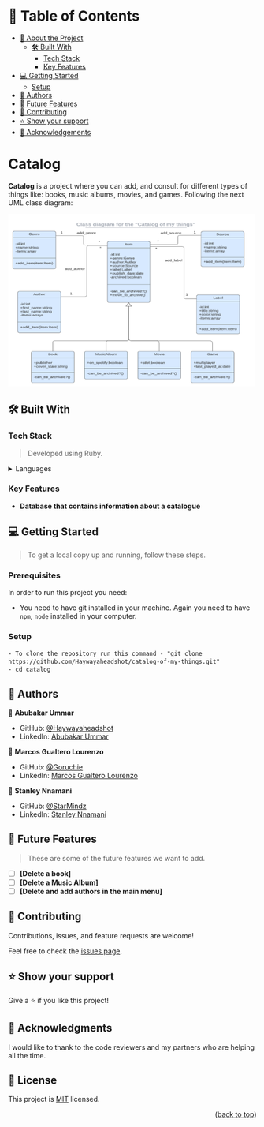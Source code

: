 <a name="readme-top"></a>

# 📗 Table of Contents

- [📖 About the Project](#about-project)
  - [🛠 Built With](#built-with)
    - [Tech Stack](#tech-stack)
    - [Key Features](#key-features)
- [💻 Getting Started](#getting-started)
  - [Setup](#setup)
- [👥 Authors](#authors)
- [🔭 Future Features](#future-features)
- [🤝 Contributing](#contributing)
- [⭐️ Show your support](#support)
- [🙏 Acknowledgements](#acknowledgements)

<!-- PROJECT DESCRIPTION -->

# Catalog <a name="about-project"></a>

**Catalog** is a project where you can add, and consult for different types of things like: books, music albums, movies, and games. Following the next UML class diagram:

<p align="left">
  <img src="./catalog_of_my_things.png" alt="C=UML class diagram for catalog of things" height="350" width="500" />
</p>


## 🛠 Built With <a name="built-with"></a>

### Tech Stack <a name="tech-stack"></a>

> Developed using Ruby.
<details>
  <summary>Languages</summary>
  <ul>
    <li><a href="https://www.ruby-lang.org/en/">Ruby</a></li>
  </ul>
</details>

### Key Features <a name="key-features"></a>
- **Database that contains information about a catalogue**
## 💻 Getting Started <a name="getting-started"></a>
> To get a local copy up and running, follow these steps.

### Prerequisites

In order to run this project you need:

- You need to have git installed in your machine. Again you need to have `npm`, `node` installed in your computer.

### Setup
```
- To clone the repository run this command - "git clone https://github.com/Haywayaheadshot/catalog-of-my-things.git"
- cd catalog
```
## 👥 Authors <a name="authors"></a>

👤 **Abubakar Ummar**

- GitHub: [@Haywayaheadshot](https://github.com/Haywayaheadshot)
- LinkedIn: [Abubakar Ummar](https://www.linkedin.com/in/abubakar-ummar/)


👤 **Marcos Gualtero Lourenzo**

- GitHub: [@Goruchie](https://github.com/Goruchie)
- LinkedIn: [Marcos Gualtero Lourenzo](https://www.linkedin.com/in/marcosgualtero/)

👤 **Stanley Nnamani**

- GitHub: [@StarMindz](https://github.com/StarMindz)
- LinkedIn: [Stanley Nnamani](https://www.linkedin.com/in/stanley-nnamani/)

<!-- FUTURE FEATURES -->

## 🔭 Future Features <a name="future-features"></a>

> These are some of the future features we want to add.

- [ ] **[Delete a book]**
- [ ] **[Delete a Music Album]**
- [ ] **[Delete and add authors in the main menu]**

## 🤝 Contributing <a name="contributing"></a>

Contributions, issues, and feature requests are welcome!

Feel free to check the [issues page](../../issues/).


## ⭐️ Show your support <a name="support"></a>

Give a ⭐️ if you like this project!


## 🙏 Acknowledgments <a name="acknowledgements"></a>

I would like to thank to the code reviewers and my partners who are helping all the time.

## 📝 License <a name="license"></a>

This project is [MIT](./LICENSE) licensed.

<p align="right">(<a href="#readme-top">back to top</a>)</p>